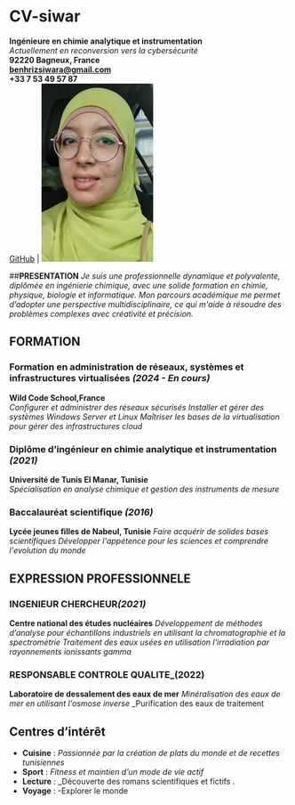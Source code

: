 # CV-siwar

**Ingénieure en chimie analytique et instrumentation**  
_Actuellement en reconversion vers la cybersécurité_  
 **92220 Bagneux, France**  
 **benhrizsiwara@gmail.com**  
 **+33 7 53 49 57 87**  
 [GitHub](https://github.com/benhrizsiwar) | 
![Photo de profil](https://github.com/benhrizsiwar/CV-siwar/blob/main/mon%20image.png)


##**PRESENTATION**
_Je suis une professionnelle dynamique et polyvalente, diplômée en ingénierie chimique, avec une solide formation en chimie, physique, biologie et informatique. Mon parcours académique me permet d’adopter une perspective multidisciplinaire, ce qui m'aide à résoudre des problèmes complexes avec créativité et précision._
## **FORMATION**
### **Formation en administration de réseaux, systèmes et infrastructures virtualisées** _(2024 - En cours)_  
**Wild Code School,France**  
_Configurer et administrer des réseaux sécurisés_
_Installer et gérer des systèmes Windows Server et Linux_
_Maîtriser les bases de la virtualisation pour gérer des infrastructures cloud_
### **Diplôme d’ingénieur en chimie analytique et instrumentation** _(2021)_  
**Université de Tunis El Manar, Tunisie**  
_Spécialisation en analyse chimique et gestion des instruments de mesure_
  ### **Baccalauréat scientifique** _(2016)_  
**Lycée jeunes filles de Nabeul, Tunisie**
_Faire acquérir de solides bases scientifiques_
_Développer l'appétence pour les sciences et comprendre l'evolution du monde_
## **EXPRESSION PROFESSIONNELE**
### **INGENIEUR CHERCHEUR**_(2021)_
**Centre national des études nucléaires**
_Développement de méthodes d’analyse pour échantillons industriels en utilisant la chromatographie et la spectrométrie_
_Traitement des eaux usées en utilisation l'irradiation par rayonnements ionissants gamma_
### **RESPONSABLE CONTROLE QUALITE**_(2022)
**Laboratoire de dessalement des eaux de mer**
_Minéralisation des eaux de mer en utilisant l'osmose inverse_
_Purification des eaux de traitement 
## **Centres d’intérêt**
- **Cuisine** : _Passionnée par la création de plats du monde et de recettes tunisiennes_  
- **Sport** : _Fitness et maintien d’un mode de vie actif_ 
- **Lecture** : _Découverte des romans scientifiques et fictifs .  
- **Voyage** : -Explorer le monde
  
